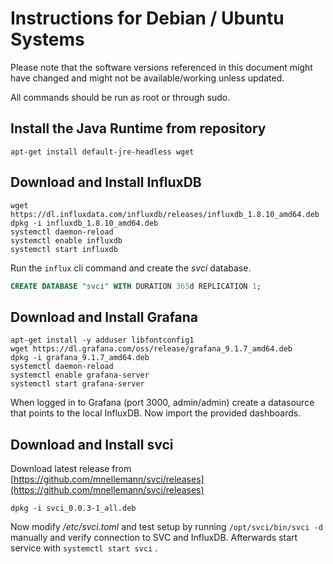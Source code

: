 # Instructions for Debian / Ubuntu Systems

Please note that the software versions referenced in this document might have changed and might not be available/working unless updated.

All commands should be run as root or through sudo.

## Install the Java Runtime from repository

```shell
apt-get install default-jre-headless wget
```


## Download and Install InfluxDB

```shell
wget https://dl.influxdata.com/influxdb/releases/influxdb_1.8.10_amd64.deb
dpkg -i influxdb_1.8.10_amd64.deb
systemctl daemon-reload
systemctl enable influxdb
systemctl start influxdb
```

Run the ```influx``` cli command and create the *svci* database.

```sql
CREATE DATABASE "svci" WITH DURATION 365d REPLICATION 1;
```


## Download and Install Grafana

```shell
apt-get install -y adduser libfontconfig1
wget https://dl.grafana.com/oss/release/grafana_9.1.7_amd64.deb
dpkg -i grafana_9.1.7_amd64.deb
systemctl daemon-reload
systemctl enable grafana-server
systemctl start grafana-server
```

When logged in to Grafana (port 3000, admin/admin) create a datasource that points to the local InfluxDB. Now import the provided dashboards.


## Download and Install svci

Download latest release from [https://github.com/mnellemann/svci/releases](https://github.com/mnellemann/svci/releases)

```shell
dpkg -i svci_0.0.3-1_all.deb
```

Now modify */etc/svci.toml* and test setup by running ```/opt/svci/bin/svci -d``` manually and verify connection to SVC and InfluxDB. Afterwards start service with ```systemctl start svci``` .
